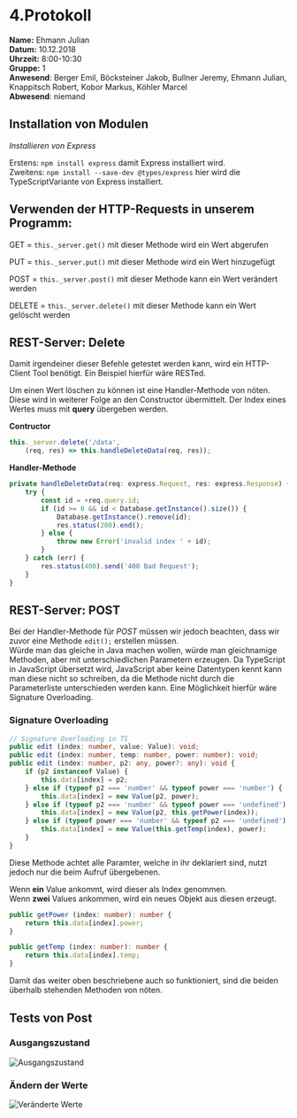 # 4.Protokoll  
**Name:** Ehmann Julian   
**Datum:** 10.12.2018  
**Uhrzeit:** 8:00-10:30  
**Gruppe:** 1  
**Anwesend**: Berger Emil, Böcksteiner Jakob, Bullner Jeremy, Ehmann Julian, Knappitsch Robert, Kobor Markus, Köhler Marcel  
**Abwesend**: niemand  


## Installation von Modulen
  *Installieren von Express*
  
  Erstens:  `npm install express` damit Express installiert wird.  
  Zweitens:  `npm install --save-dev @types/express` hier wird die TypeScriptVariante von Express installiert.
  
## Verwenden der HTTP-Requests in unserem Programm:

GET = `this._server.get()`  mit dieser Methode wird ein Wert abgerufen  

PUT = `this._server.put()`  mit dieser Methode wird ein Wert hinzugefügt  

POST = `this._server.post()`  mit dieser Methode kann ein Wert verändert werden  

DELETE = `this._server.delete()` mit dieser Methode kann ein Wert gelöscht werden

## REST-Server: Delete  
   Damit irgendeiner dieser Befehle getestet werden kann, wird ein HTTP-Client Tool benötigt. Ein Beispiel hierfür wäre RESTed.  
   
   Um einen Wert löschen zu können ist eine Handler-Methode von nöten. Diese wird in weiterer Folge an den Constructor übermittelt. Der    Index eines Wertes muss mit **query** übergeben werden.  
   
  **Contructor**  
  
```typescript
this._server.delete('/data',
    (req, res) => this.handleDeleteData(req, res));
```

  **Handler-Methode**  
  
```typescript
private handleDeleteData(req: express.Request, res: express.Response) {
    try {
        const id = +req.query.id;
        if (id >= 0 && id < Database.getInstance().size()) {
            Database.getInstance().remove(id);
            res.status(200).end();
        } else {
            throw new Error('invalid index ' + id);
        }
    } catch (err) {
        res.status(400).send('400 Bad Request');
    }
}
```

## REST-Server: POST   
  
  Bei der Handler-Methode für *POST* müssen wir jedoch beachten, dass wir zuvor eine Methode `edit();` erstellen müssen.  
  Würde man das gleiche in Java machen wollen, würde man gleichnamige Methoden, aber mit unterschiedlichen Parametern erzeugen. Da     TypeScript in JavaScript übersetzt wird, JavaScript aber keine Datentypen kennt kann man diese nicht so schreiben, da die Methode nicht durch die Parameterliste unterschieden werden kann. Eine Möglichkeit hierfür wäre Signature Overloading.  
  
### Signature Overloading  

```typescript
// Signature Overloading in TS
public edit (index: number, value: Value): void;
public edit (index: number, temp: number, power: number): void;
public edit (index: number, p2: any, power?: any): void {
    if (p2 instanceof Value) {
        this.data[index] = p2;
    } else if (typeof p2 === 'number' && typeof power === 'number') {
        this.data[index] = new Value(p2, power);
    } else if (typeof p2 === 'number' && typeof power === 'undefined') {
        this.data[index] = new Value(p2, this.getPower(index));
    } else if (typeof power === 'number' && typeof p2 === 'undefined') {
        this.data[index] = new Value(this.getTemp(index), power);
    }
}
```  
 Diese Methode achtet alle Paramter, welche in ihr deklariert sind, nutzt jedoch nur die beim Aufruf übergebenen.  
 
 Wenn **ein** Value ankommt, wird dieser als Index genommen.  
 Wenn **zwei** Values ankommen, wird ein neues Objekt aus diesen erzeugt.
 
  
```typescript
public getPower (index: number): number {
    return this.data[index].power;
}

public getTemp (index: number): number {
    return this.data[index].temp;
}
```  
  Damit das weiter oben beschriebene auch so funktioniert, sind die beiden überhalb stehenden Methoden von nöten.

## Tests von Post

### Ausgangszustand
![Ausgangszustand](https://github.com/HTLMechatronics/m14-la1-sx/blob/boejam13/boejam13/rest_1.png)

### Ändern der Werte
![Veränderte Werte](https://github.com/HTLMechatronics/m14-la1-sx/blob/boejam13/boejam13/rest_2.png)
